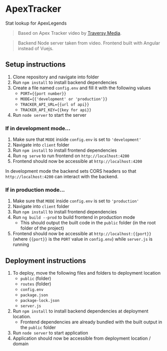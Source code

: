 # ApexTracker
Stat lookup for ApexLegends

> Based on Apex Tracker video by [Traversy Media](https://www.youtube.com/watch?v=8z2qRln9tnc).

> Backend Node server taken from video. Frontend built with Angular instead of Vuejs.

## Setup instructions
1. Clone repository and navigate into folder
2. Run ```npm install``` to install backend dependencies
3. Create a file named ```config.env``` and fill it with the following values
    * ```PORT={{port number}}```
    * ```MODE={{'development' or 'production'}}```
    * ```TRACKER_API_URL={{url of api}}```
    * ```TRACKER_API_KEY={{key for api}}```
4. Run ```node server``` to start the server
### If in development mode...
1. Make sure that ```MODE``` inside ```config.env``` is set to ```'development'```
2. Navigate into ```client``` folder
3. Run ```npm install``` to install frontend dependencies
4. Run ```ng serve``` to run frontend on ```http://localhost:4200```
5. Frontend should now be accessible at ```http://localhost:4200```

In development mode the backend sets CORS headers so that ```http://localhost:4200``` can interact with the backend.

### If in production mode...
1. Make sure that ```MODE``` inside ```config.env``` is set to ```'production'```
2. Navigate into ```client``` folder
3. Run ```npm install``` to install frontend dependencies
4. Run ```ng build --prod``` to build frontend in production mode
    * This should output the built code in the ```public``` folder (in the root folder of the project)
5. Frontend should now be accessible at ```http://localhost:{{port}}``` (where ```{{port}}``` is the ```PORT``` value in ```config.env```) while ```server.js``` is running

## Deployment instructions
1. To deploy, move the following files and folders to deployment location
    * ```public``` (folder)
    * ```routes``` (folder)
    * ```config.env```
    * ```package.json```
    * ```package-lock.json```
    * ```server.js```
2. Run ```npm install``` to install backend dependencies at deployment location.
    * Frontend dependencies are already bundled with the built output in the ```public``` folder
3. Run ```node server``` to start application
4. Application should now be accessible from deployment location / domain
